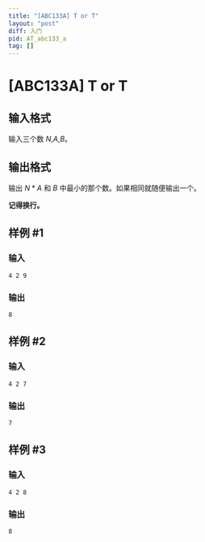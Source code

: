 ```yaml
---
title: "[ABC133A] T or T"
layout: "post"
diff: 入门
pid: AT_abc133_a
tag: []
---
```


# [ABC133A] T or T

## 输入格式

输入三个数 $N$,$A$,$B$。

## 输出格式

输出 $N* A$ 和 $B$ 中最小的那个数。如果相同就随便输出一个。

**记得换行。**

## 样例 #1

### 输入

```
4 2 9
```

### 输出

```
8
```

## 样例 #2

### 输入

```
4 2 7
```

### 输出

```
7
```

## 样例 #3

### 输入

```
4 2 8
```

### 输出

```
8
```

